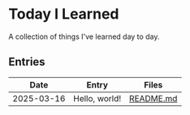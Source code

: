 # Today I Learned

A collection of things I've learned day to day.

## Entries

| Date | Entry | Files |
| ---- | ----- | ----- |
| 2025-03-16 | Hello, world! | [README.md](til/files/2025-03-16_README.md) |
